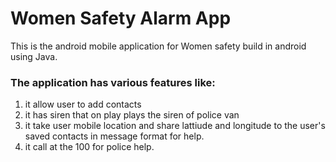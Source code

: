 # Women Safety Alarm App

This is the android mobile application for Women safety build in android using Java.

### The application has various features like:
1. it allow user to add contacts 
2. it has siren that on play plays the siren of police van
3. it take user mobile location and share lattiude and longitude to the user's saved contacts in message format for help.
4. it call at the 100 for police help.